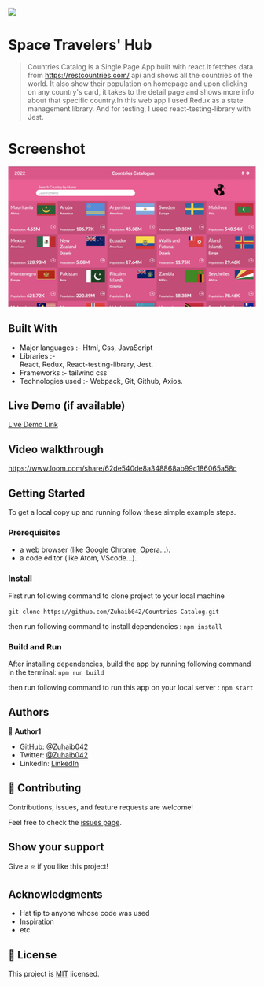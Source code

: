 ![](https://img.shields.io/badge/Microverse-blueviolet)

# Space Travelers' Hub

> Countries Catalog is a Single Page App built with react.It fetches data from https://restcountries.com/ api and shows all the countries of the world. It also show their population on homepage and upon clicking on any country's card, it takes to the detail page and shows more info about that specific country.In this web app I used Redux as a state management library. And for testing, I used react-testing-library with Jest.

# Screenshot

![Alt text](./src/images/React-capstone.jpg 'Space Travelers')

## Built With

- Major languages :-
  Html, Css, JavaScript
- Libraries :-  
   React, Redux, React-testing-library, Jest.
- Frameworks :-
  tailwind css
- Technologies used :-
  Webpack, Git, Github, Axios.

## Live Demo (if available)

[Live Demo Link](https://thriving-crisp-6883e8.netlify.app)

## Video walkthrough

https://www.loom.com/share/62de540de8a348868ab99c186065a58c

## Getting Started

To get a local copy up and running follow these simple example steps.

### Prerequisites

- a web browser (like Google Chrome, Opera...).
- a code editor (like Atom, VScode...).

### Install

First run following command to clone project to your local machine

`git clone https://github.com/Zuhaib042/Countries-Catalog.git`

then run following command to install dependencies : `npm install`

### Build and Run

After installing dependencies, build the app by running following command in the terminal: `npm run build`

then run following command to run this app on your local server : `npm start`

## Authors

👤 **Author1**

- GitHub: [@Zuhaib042](https://github.com/Zuhaib042)
- Twitter: [@Zuhaib042](https://twitter.com/Zuhaib042)
- LinkedIn: [LinkedIn](https://www.linkedin.com/in/zuhaib-amjad/)

## 🤝 Contributing

Contributions, issues, and feature requests are welcome!

Feel free to check the [issues page](../../issues/).

## Show your support

Give a ⭐️ if you like this project!

## Acknowledgments

- Hat tip to anyone whose code was used
- Inspiration
- etc

## 📝 License

This project is [MIT](./LICENSE) licensed.
